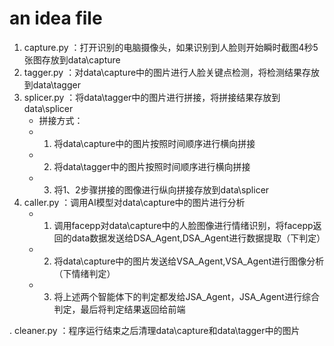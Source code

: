 # an idea file

1. capture.py ：打开识别的电脑摄像头，如果识别到人脸则开始瞬时截图4秒5张图存放到data\capture
2. tagger.py ：对data\capture中的图片进行人脸关键点检测，将检测结果存放到data\tagger
3. splicer.py ：将data\tagger中的图片进行拼接，将拼接结果存放到data\splicer
    - 拼接方式：
    - 1. 将data\capture中的图片按照时间顺序进行横向拼接
    - 2. 将data\tagger中的图片按照时间顺序进行横向拼接
    - 3. 将1、2步骤拼接的图像进行纵向拼接存放到data\splicer
4. caller.py ：调用AI模型对data\capture中的图片进行分析
    - 1. 调用facepp对data\capture中的人脸图像进行情绪识别，将facepp返回的data数据发送给DSA_Agent,DSA_Agent进行数据提取（下判定）
    - 2. 将data\capture中的图片发送给VSA_Agent,VSA_Agent进行图像分析（下情绪判定）
    - 3. 将上述两个智能体下的判定都发给JSA_Agent，JSA_Agent进行综合判定，最后将判定结果返回给前端


. cleaner.py ：程序运行结束之后清理data\capture和data\tagger中的图片
